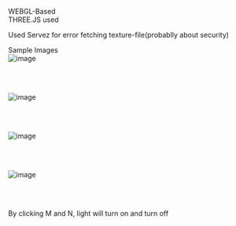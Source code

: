WEBGL-Based <br/>
THREE.JS used <br/>

Used Servez for error fetching texture-file(probablly about security) <br/>


Sample Images <br/>
![image](https://user-images.githubusercontent.com/25565496/93712187-3b2e3300-fb8f-11ea-838e-82e640d4a25e.png)

<br/>
<br/>

![image](https://user-images.githubusercontent.com/25565496/93712201-5bf68880-fb8f-11ea-9a91-cf9859d98da9.png)

<br />
<br />

![image](https://user-images.githubusercontent.com/25565496/93712216-716bb280-fb8f-11ea-8c1d-ece535c97468.png)


<br />
<br />

![image](https://user-images.githubusercontent.com/25565496/93712232-89433680-fb8f-11ea-8fb3-c8e02ffef4b6.png)


<br />
<br />

By clicking M and N, light will turn on and turn off


